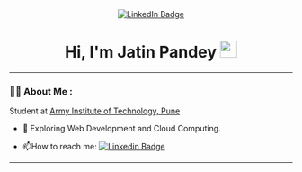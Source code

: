<div id="header" align="center">
  <div id="badges">
    <a href="https://www.linkedin.com/in/jtpandey/">
      <img src="https://img.shields.io/badge/LinkedIn-blue?style=for-the-badge&logo=linkedin&logoColor=white" alt="LinkedIn Badge"/>
    </a>
  </div>
  <h1>
    Hi, I'm Jatin Pandey
    <img src="https://media.giphy.com/media/hvRJCLFzcasrR4ia7z/giphy.gif" width="30px"/>
  </h1>
</div>

---

### :man_technologist: About Me :
Student at [Army Institute of Technology, Pune](https://aitpune.com)

- :seedling: Exploring Web Development and Cloud Computing.

- :mailbox:How to reach me: [![Linkedin Badge](https://img.shields.io/badge/-jtpandey-blue?style=flat&logo=Linkedin&logoColor=white)](https://www.linkedin.com/in/jtpandey/)

---
